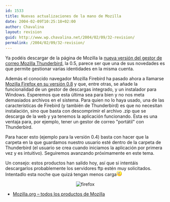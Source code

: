 ```yaml
---
id: 1533
title: Nuevas actualizaciones de la mano de Mozilla
date: 2004-02-09T10:25:18+02:00
author: Chavalina
layout: revision
guid: http://www.wp.chavalina.net/2004/02/09/32-revision/
permalink: /2004/02/09/32-revision/
---
```

Ya podéis descargar de la página de Mozilla la <a href="http://www.mozilla.org/products/thunderbird/" target="_blank">nueva versión del gestor de correo Mozilla Thunderbird</a>, la 0.5, parece ser que una de sus novedades es que permite gestionar varias identidades en la misma cuenta.

Además el conocido navegador Mozilla Firebird ha pasado ahora a llamarse <a href="http://www.mozilla.org/products/firefox/" target="_blank">Mozilla Firefox en su versión 0.8</a> y que, entre otras, se a&ntilde;ade la funcionalidad de un gestor de descargas integrado, y un instalador para Windows. Esperemos que esta &uacute;ltima sea para bien y no nos meta demasiados archivos en el sistema. Para quien no lo haya usado, una de las caracter&iacute;sticas de Firebird (y también de Thunderbird) es que no necesitan instalación, sino que basta con descomprimir el archivo .zip que se descarga de la web y ya tenemos la aplicación funcionando. Esta es una ventaja para, por ejemplo, tener un gestor de correo "portátil" con Thunderbird.

Para hacer esto (ejemplo para la versión 0.4) basta con hacer que la carpeta en la que guardamos nuestro usuario esté dentro de la carpeta de Thunderbird (el usuario se crea cuando iniciamos la aplicación por primera vez y es intuitivo). Seguiremos avanzando próximamente en este tema. 

Un consejo: estos productos han salido hoy, as&iacute; que si intentáis descargarlos probablemente los servidores ftp estén muy solicitados. Intentadlo esta noche que quizá tengan menos carga![guino](/imagenes/emoticonos/guino.gif) 

<p align="center">
  <img src="http://www.mozilla.org/products/firefox/productIconFirefox.png" alt="firefox" />
</p>

  * <a href="http://www.mozilla.org/products/" target="_blank">Mozilla.org &#8211; todos los productos de Mozilla </a>